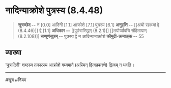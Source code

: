 # नादिन्याक्रोशे पुत्रस्य (8.4.48)
> **सूत्रच्छेद --** न [0.0] आदिनी [1.1] आक्रोशे [7.1] पुत्रस्य [6.1]
> **अनुवृत्ति --** [[अचो रहाभ्यां द्वे (8.4.46)]] द्वे [1.1]
> **अधिकार --** [[पूर्वत्रासिद्धम् (8.2.1)]] [[तयोर्य्वावचि संहितायाम्  (8.2.108)]]
> **सम्पूर्णसूत्रम् --** पुत्रस्य द्वे न आदिन्यामाक्रोशे
> **कौमुदी-क्रमाङ्क --** 55

## व्याख्या

'पुत्रादिनी' शब्दस्य तकारस्य आक्रोशे गम्यमाने (अस्मिन् द्वित्वप्रकरणे) द्वित्वम् न भवति।

---
#सूत्र #नियम 